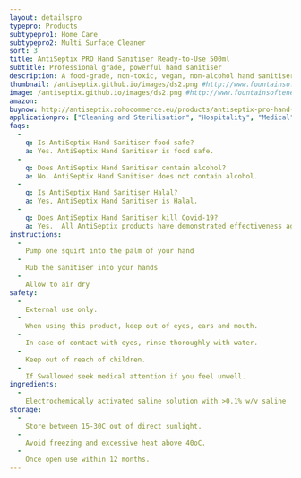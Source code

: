 ```yaml
---
layout: detailspro
typepro: Products
subtypepro1: Home Care
subtypepro2: Multi Surface Cleaner
sort: 3
title: AntiSeptix PRO Hand Sanitiser Ready-to-Use 500ml
subtitle: Professional grade, powerful hand sanitiser
description: A food-grade, non-toxic, vegan, non-alcohol hand sanitiser which kills 99.9% of bacteria, fungus and viruses, including E.coli, salmonella, coronavirus, poliovirus, norovirus and flu while leaving no chemical or alcohol residue.
thumbnail: /antiseptix.github.io/images/ds2.png #http://www.fountainsofteners.co.uk/Files/70764/dyn-images/12/FS-resin-clean-2.png
image: /antiseptix.github.io/images/ds2.png #http://www.fountainsofteners.co.uk/Files/70764/dyn-images/12/FS-resin-clean-2.png
amazon: 
buynow: http://antiseptix.zohocommerce.eu/products/antiseptix-pro-hand-sanitiser-ready-to-use-500ml/354940000000048130
applicationpro: ["Cleaning and Sterilisation", "Hospitality", "Medical", "Automotive","Public Transportation", "Logistics", "Deodorising", "Water Treatment", "Sports", "Laundry and Surface Cleaners", "Swimming Pools", "Pharmaceuticals", "Oil & Gas", "Hot and Chilled Water Systems"]
faqs:
  -
    q: Is AntiSeptix Hand Sanitiser food safe?
    a: Yes. AntiSeptix Hand Sanitiser is food safe.
  -
    q: Does AntiSeptix Hand Sanitiser contain alcohol?
    a: No. AntiSeptix Hand Sanitiser does not contain alcohol.
  -
    q: Is AntiSeptix Hand Sanitiser Halal?
    a: Yes, AntiSeptix Hand Sanitiser is Halal.
  -
    q: Does AntiSeptix Hand Sanitiser kill Covid-19? 
    a: Yes.  All AntiSeptix products have demonstrated effectiveness against the Covid-19 virus (SARS-CoV-2) when used in accordance with the directions for use.
instructions:
  -
    Pump one squirt into the palm of your hand
  -
    Rub the sanitiser into your hands
  -
    Allow to air dry
safety:
  -
    External use only.
  - 
    When using this product, keep out of eyes, ears and mouth.
  -
    In case of contact with eyes, rinse thoroughly with water.
  - 
    Keep out of reach of children.
  - 
    If Swallowed seek medical attention if you feel unwell.
ingredients:
  -
    Electrochemically activated saline solution with >0.1% w/v saline
storage:
  -
    Store between 15-30C out of direct sunlight.
  -
    Avoid freezing and excessive heat above 40oC.
  -
    Once open use within 12 months.
---
```

